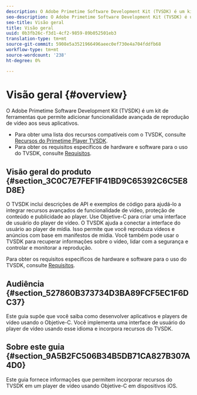 ```yaml
---
description: O Adobe Primetime Software Development Kit (TVSDK) é um kit de ferramentas que permite adicionar funcionalidade avançada de reprodução de vídeo aos seus aplicativos.
seo-description: O Adobe Primetime Software Development Kit (TVSDK) é um kit de ferramentas que permite adicionar funcionalidade avançada de reprodução de vídeo aos seus aplicativos.
seo-title: Visão geral
title: Visão geral
uuid: 0b3fb26c-f3d1-4cf2-9859-89b052501eb3
translation-type: tm+mt
source-git-commit: 5908e5a3521966496aeec0ef730e4a704fddfb68
workflow-type: tm+mt
source-wordcount: '238'
ht-degree: 0%

---
```



# Visão geral {#overview}

O Adobe Primetime Software Development Kit (TVSDK) é um kit de ferramentas que permite adicionar funcionalidade avançada de reprodução de vídeo aos seus aplicativos.

* Para obter uma lista dos recursos compatíveis com o TVSDK, consulte [Recursos do Primetime Player TVSDK](../c-psdk-ios-1.4-overview/c-psdk-ios-1.4-overview-of-the-player.md).
* Para obter os requisitos específicos de hardware e software para o uso do TVSDK, consulte [Requisitos](../c-psdk-ios-1.4-overview/c-psdk-ios-1.4-requirements.md).

## Visão geral do produto {#section_3C0C7E7FEF1F41BD9C65392C6C5E8D8E}

O TVSDK inclui descrições de API e exemplos de código para ajudá-lo a integrar recursos avançados de funcionalidade de vídeo, proteção de conteúdo e publicidade ao player. Use Objetive-C para criar uma interface de usuário do player de vídeo. O TVSDK ajuda a conectar a interface do usuário ao player de mídia. Isso permite que você reproduza vídeos e anúncios com base em manifestos de mídia. Você também pode usar o TVSDK para recuperar informações sobre o vídeo, lidar com a segurança e controlar e monitorar a reprodução.

Para obter os requisitos específicos de hardware e software para o uso do TVSDK, consulte [Requisitos](../c-psdk-ios-1.4-overview/c-psdk-ios-1.4-requirements.md).

## Audiência {#section_527860B373734D3BA89FCF5EC1F6DC37}

Este guia supõe que você saiba como desenvolver aplicativos e players de vídeo usando o Objetive-C. Você implementa uma interface de usuário do player de vídeo usando esse idioma e incorpora recursos do TVSDK.

## Sobre este guia {#section_9A5B2FC506B34B5DB71CA827B307A4D0}

Este guia fornece informações que permitem incorporar recursos do TVSDK em um player de vídeo usando Objetive-C em dispositivos iOS.
